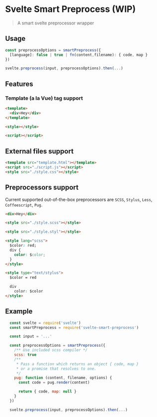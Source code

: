 # Svelte Smart Preprocess (WIP)

> A smart svelte preprocessor wrapper

## Usage

```js
const preprocessOptions = smartPreprocess({
  [language]: false | true | fn(content,filename): { code, map }
})

svelte.preprocess(input, preprocessOptions).then(...)
```

## Features

### Template (a la Vue) tag support

```html
<template>
  <div>Hey</div>
</template>

<style></style>

<script></script>
```

## External files support

```html
<template src="template.html"></template>
<script src="./script.js"></script>
<style src="./style.css"></style>
```

## Preprocessors support

Current supported out-of-the-box preprocessors are `SCSS`, `Stylus`, `Less`, `Coffeescript`, `Pug`.

```html
<div>Hey</div>

<style src="./style.scss"></style>

<style src="./style.styl"></style>

<style lang="scss">
  $color: red;
  div {
    color: $color;
  }
</style>

<style type="text/stylus">
  $color = red

  div
    color: $color
</style>
```

## Example

```js
  const svelte = require('svelte')
  const smartPreprocess = require('svelte-smart-preprocess')

  const input = '...'

  const preprocessOptions = smartPreprocess({
    /** Use included scss compiler */
    scss: true
    /**
     * Pass a function which returns an object { code, map }
     * or a promise that resolves to one.
     */
    pug: function (content, filename, options) {
      const code = pug.render(content)

      return { code, map: null }
    }
  })

  svelte.preprocess(input, preprocessOptions).then(...)
```
